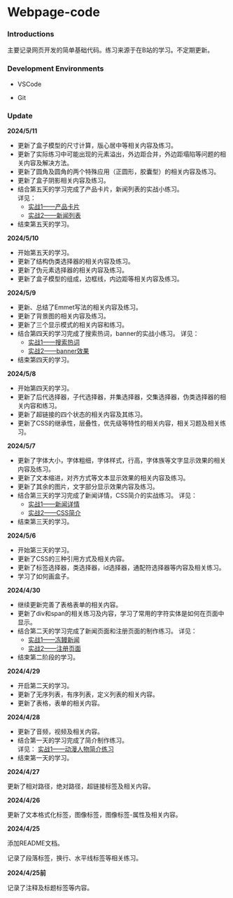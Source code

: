 # Webpage-code

### Introductions

主要记录网页开发的简单基础代码。练习来源于在B站的学习。不定期更新。

### Development Environments

- VSCode

- Git

### Update

**2024/5/11**

- 更新了盒子模型的尺寸计算，版心居中等相关内容及练习。
- 更新了实际练习中可能出现的元素溢出，外边距合并，外边距塌陷等问题的相关内容及解决方法。
- 更新了圆角及圆角的两个特殊应用（正圆形，胶囊型）的相关内容及练习。
- 更新了盒子阴影相关内容及练习。
- 结合第五天的学习完成了产品卡片，新闻列表的实战小练习。<br>
  详见：
  - [实战1——产品卡片](./code/day05/22-实战1——产品卡片.html)
  - [实战2——新闻列表](./code/day05/23-实战2——新闻列表.html)
- 结束第五天的学习。

**2024/5/10**

- 开始第五天的学习。
- 更新了结构伪类选择器的相关内容及练习。
- 更新了伪元素选择器的相关内容及练习。
- 更新了盒子模型的组成，边框线，内边距等相关内容及练习。

**2024/5/9**

- 更新、总结了Emmet写法的相关内容及练习。
- 更新了背景图的相关内容及练习。
- 更新了三个显示模式的相关内容和练习。
- 结合第四天的学习完成了搜索热词，banner的实战小练习。
  详见：
  - [实战1——搜索热词](./code/day04/22-实战1——搜索热词.html)
  - [实战2——banner效果](./code/day04/23-实战2——banner效果.html)
- 结束第四天的学习。

**2024/5/8**

- 开始第四天的学习。
- 更新了后代选择器，子代选择器，并集选择器，交集选择器，伪类选择器的相关内容和练习。
- 更新了超链接的四个状态的相关内容及其练习。
- 更新了CSS的继承性，层叠性，优先级等特性的相关内容，相关习题及相关练习。

**2024/5/7**

- 更新了字体大小，字体粗细，字体样式，行高，字体族等文字显示效果的相关内容及练习。
- 更新了文本缩进，对齐方式等文本显示效果的相关内容及练习。
- 更新了其余的图片，文字部分显示效果内容及练习。
- 结合第三天的学习完成了新闻详情，CSS简介的实战练习。
  详见：
  - [实战1——新闻详情](./code/day03/21-实战1——新闻详情.html)
  - [实战2——CSS简介](./code/day03/22-实战2——CSS简介.html)
- 结束第三天的学习。

**2024/5/6**

- 开始第三天的学习。
- 更新了CSS的三种引用方式及相关内容。
- 更新了标签选择器，类选择器，id选择器，通配符选择器等内容及相关练习。
- 学习了如何画盒子。

**2024/4/30**

- 继续更新完善了表格表单的相关内容。
- 更新了div和span的相关练习及内容，学习了常用的字符实体是如何在页面中显示。
- 结合第二天的学习完成了新闻页面和注册页面的制作练习。
  详见：
  - [实战1——冻鳗新闻](./code/day02/18-实战1——冻鳗新闻/冻鳗新闻.html)
  - [实战2——注册页面](./code/day02/19-实战2——注册页面.html)
- 结束第二阶段的学习。

**2024/4/29**

- 开启第二天的学习。  
- 更新了无序列表，有序列表，定义列表的相关内容。
- 更新了表格，表单的相关内容。

**2024/4/28**

- 更新了音频，视频及相关内容。
- 结合第一天的学习完成了简介制作练习。<br> 
  详见：
  [实战1——动漫人物简介练习](./code/day01/16-实战——灵幻新隆简介.html)
- 结束第一天的学习。


**2024/4/27**

更新了相对路径，绝对路径，超链接标签及相关内容。

**2024/4/26**

更新了文本格式化标签，图像标签，图像标签-属性及相关内容。

**2024/4/25**

添加README文档。

记录了段落标签，换行、水平线标签等相关练习。

**2024/4/25前**

记录了注释及标题标签等内容。




